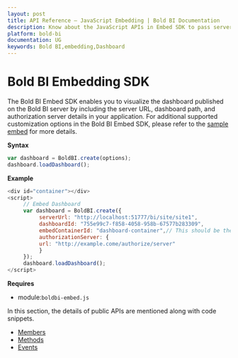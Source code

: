 ```yaml
---
layout: post
title: API Reference – JavaScript Embedding | Bold BI Documentation
description: Know about the JavaScript APIs in Embed SDK to pass server URL, dashboard path, authorization server details for embedding dashboard inside your application.
platform: bold-bi
documentation: UG
keywords: Bold BI,embedding,Dashboard
---
```


# Bold BI Embedding SDK

The Bold BI Embed SDK enables you to visualize the dashboard published on the Bold BI server by including the server URL, dashboard path, and authorization server details in your application. For additional supported customization options in the Bold BI Embed SDK, please refer to the [sample embed](https://samples.boldbi.com/embed/) for more details.

**Syntax**

```js
var dashboard = BoldBI.create(options);
dashboard.loadDashboard();
```

**Example** 
  
```js   
<div id="container"></div> 
<script> 
     // Embed Dashboard 
     var dashboard = BoldBI.create({
          serverUrl: "http://localhost:51777/bi/site/site1",
          dashboardId: "755e99c7-f858-4058-958b-67577b283309",
          embedContainerId: "dashboard-container",// This should be the container id where you want to embed the dashboard
          authorizationServer: {
          url: "http://example.come/authorize/server"
          }
     });
     dashboard.loadDashboard();
</script>
```
    
**Requires**
     

* module:`boldbi-embed.js`

In this section, the details of public APIs are mentioned along with code snippets. 

* [Members](/embedding-options/embedding-sdk/embedding-api-reference/members/)
* [Methods](/embedding-options/embedding-sdk/embedding-api-reference/methods/)
* [Events](/embedding-options/embedding-sdk/embedding-api-reference/events/)